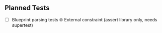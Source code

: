 ## Planned Tests
- [ ] Blueprint parsing tests 🌐 External constraint (assert library only, needs supertest)
